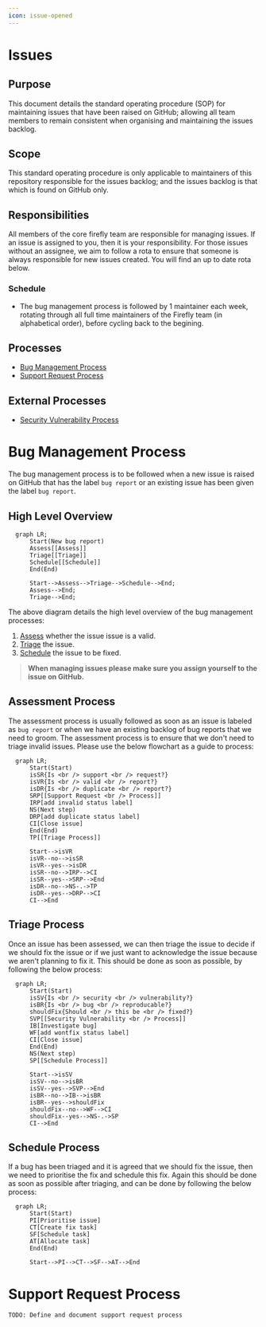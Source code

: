 ```yaml
---
icon: issue-opened
---
```


# Issues

## Purpose

This document details the standard operating procedure (SOP) for maintaining issues that have been raised on GitHub; allowing all team members to remain consistent when organising and maintaining the issues backlog.

## Scope

This standard operating procedure is only applicable to maintainers of this repository responsible for the issues backlog; and the issues backlog is that which is found on GitHub only.

## Responsibilities

All members of the core firefly team are responsible for managing issues. If an issue is assigned to you, then it is your responsibility. For those issues without an assignee, we aim to follow a rota to ensure that someone is always responsible for new issues created. You will find an up to date rota below.

### Schedule

* The bug management process is followed by 1 maintainer each week, rotating through all full time maintainers of the Firefly team (in alphabetical order), before cycling back to the begining.

## Processes

* [Bug Management Process](#Bug-Management-Process)
* [Support Request Process](#Support-Request-Process)

## External Processes

* [Security Vulnerability Process](https://github.com/iotaledger/firefly/wiki/SOP:-Security-Vulnerability)

# Bug Management Process

The bug management process is to be followed when a new issue is raised on GitHub that has the label `bug report` or an existing issue has been given the label `bug report`.

## High Level Overview

```mermaid
  graph LR;
      Start(New bug report)
      Assess[[Assess]]
      Triage[[Triage]]
      Schedule[[Schedule]]
      End(End)
      
      Start-->Assess-->Triage-->Schedule-->End;
      Assess-->End;
      Triage-->End;
```

The above diagram details the high level overview of the bug management processes:

1. [Assess](#Assessment-Process) whether the issue issue is a valid.
2. [Triage](#Triage-Process) the issue.
3. [Schedule](#Schedule-Process) the issue to be fixed.

> **When managing issues please make sure you assign yourself to the issue on GitHub.**

## Assessment Process

The assessment process is usually followed as soon as an issue is labeled as `bug report` or when we have an existing backlog of bug reports that we need to groom. The assessment process is to ensure that we don't need to triage invalid issues. Please use the below flowchart as a guide to process:

```mermaid
  graph LR;
      Start(Start)
      isSR{Is <br /> support <br /> request?}
      isVR{Is <br /> valid <br /> report?}
      isDR{Is <br /> duplicate <br /> report?}
      SRP[[Support Request <br /> Process]]
      IRP[add invalid status label]
      NS(Next step)
      DRP[add duplicate status label]
      CI[Close issue]
      End(End)
      TP[[Triage Process]]
      
      Start-->isVR
      isVR--no-->isSR
      isVR--yes-->isDR
      isSR--no-->IRP-->CI
      isSR--yes-->SRP-->End
      isDR--no-->NS-.->TP
      isDR--yes-->DRP-->CI
      CI-->End
```

## Triage Process

Once an issue has been assessed, we can then triage the issue to decide if we should fix the issue or if we just want to acknowledge the issue because we aren't planning to fix it. This should be done as soon as possible, by following the below process:

```mermaid
  graph LR;
      Start(Start)
      isSV{Is <br /> security <br /> vulnerability?}
      isBR{Is <br /> bug <br /> reproducable?}
      shouldFix{Should <br /> this be <br /> fixed?}
      SVP[[Security Vulnerability <br /> Process]]
      IB[Investigate bug]
      WF[add wontfix status label]
      CI[Close issue]
      End(End)
      NS(Next step)
      SP[[Schedule Process]]
      
      Start-->isSV
      isSV--no-->isBR
      isSV--yes-->SVP-->End
      isBR--no-->IB-->isBR
      isBR--yes-->shouldFix
      shouldFix--no-->WF-->CI
      shouldFix--yes-->NS-.->SP
      CI-->End
```

## Schedule Process

If a bug has been triaged and it is agreed that we should fix the issue, then we need to prioritise the fix and schedule this fix. Again this should be done as soon as possible after triaging, and can be done by following the below process:

```mermaid
  graph LR;
      Start(Start)
      PI[Prioritise issue]
      CT[Create fix task]
      SF[Schedule task]
      AT[Allocate task]
      End(End)
      
      Start-->PI-->CT-->SF-->AT-->End   
```

# Support Request Process

`TODO: Define and document support request process`
